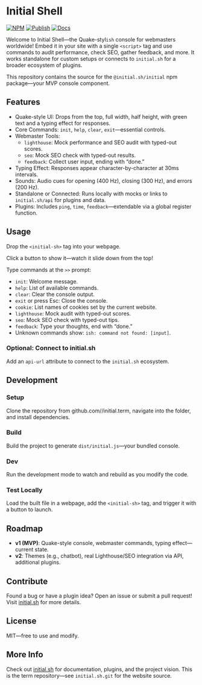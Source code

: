 # Initial Shell

[![NPM](https://img.shields.io/npm/v/initial-sh)](https://www.npmjs.com/initial-sh)
[![Publish](https://github.com/unicolored/initial.term/actions/workflows/publish.yml/badge.svg)](https://github.com/unicolored/initial.term/actions/workflows/publish.yml)
[![Docs](https://github.com/unicolored/initial.term/actions/workflows/docs.yml/badge.svg)](https://github.com/unicolored/initial.term/actions/workflows/docs.yml)

Welcome to Initial Shell—the Quake-styl`ish` console for webmasters worldwide! Embed it in your site with a single `<script>` tag and use commands to audit performance, check SEO, gather feedback, and more. It works standalone for custom setups or connects to `initial.sh` for a broader ecosystem of plugins.

This repository contains the source for the `@initial.sh/initial` npm package—your MVP console component.

## Features

- Quake-style UI: Drops from the top, full width, half height, with green text and a typing effect for responses.
- Core Commands: `init`, `help`, `clear`, `exit`—essential controls.
- Webmaster Tools:
  - `lighthouse`: Mock performance and SEO audit with typed-out scores.
  - `seo`: Mock SEO check with typed-out results.
  - `feedback`: Collect user input, ending with “done.”
- Typing Effect: Responses appear character-by-character at 30ms intervals.
- Sounds: Audio cues for opening (400 Hz), closing (300 Hz), and errors (200 Hz).
- Standalone or Connected: Runs locally with mocks or links to `initial.sh/api` for plugins and data.
- Plugins: Includes `ping`, `time`, `feedback`—extendable via a global register function.

## Usage

Drop the `<initial-sh>` tag into your webpage.

Click a button to show it—watch it slide down from the top!

Type commands at the `>>` prompt:

- `init`: Welcome message.
- `help`: List of available commands.
- `clear`: Clear the console output.
- `exit` or press Esc: Close the console.
- `cookie`: List names of cookies set by the current website.
- `lighthouse`: Mock audit with typed-out scores.
- `seo`: Mock SEO check with typed-out tips.
- `feedback`: Type your thoughts, end with “done.”
- Unknown commands show: `ish: command not found: [input]`.

### Optional: Connect to initial.sh

Add an `api-url` attribute to connect to the `initial.sh` ecosystem.

## Development

### Setup

Clone the repository from github.com/<your-username>/initial.term, navigate into the folder, and install dependencies.

### Build

Build the project to generate `dist/initial.js`—your bundled console.

### Dev

Run the development mode to watch and rebuild as you modify the code.

### Test Locally

Load the built file in a webpage, add the `<initial-sh>` tag, and trigger it with a button to launch.

## Roadmap

- **v1 (MVP)**: Quake-style console, webmaster commands, typing effect—current state.
- **v2**: Themes (e.g., chatbot), real Lighthouse/SEO integration via API, additional plugins.

## Contribute

Found a bug or have a plugin idea? Open an issue or submit a pull request! Visit [initial.sh](https://initial.sh) for more details.

## License

MIT—free to use and modify.

## More Info

Check out [initial.sh](https://initial.sh) for documentation, plugins, and the project vision. This is the term repository—see `initial.sh.git` for the website source.
